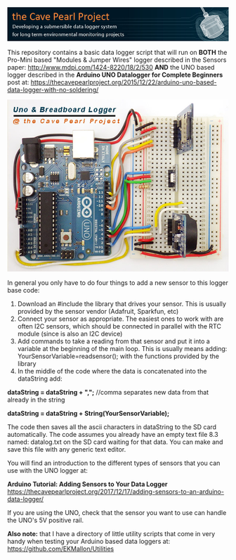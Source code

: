 <img src="https://github.com/EKMallon/The_Cave_Pearl_Project_CURRENT_codebuilds/blob/master/images/CavePearlProjectBanner_130x850px.jpg">

This repository contains a basic data logger script that will run on **BOTH** the Pro-Mini based "Modules &amp; Jumper Wires" logger described in the Sensors paper: http://www.mdpi.com/1424-8220/18/2/530 **AND** the UNO based logger described in the **Arduino UNO Datalogger for Complete Beginners** post at:
https://thecavepearlproject.org/2015/12/22/arduino-uno-based-data-logger-with-no-soldering/

<img src="https://github.com/EKMallon/The_Cave_Pearl_Project_CURRENT_codebuilds/blob/master/images/UNObreadboard_600pix.jpg">


In general you only have to do four things to add a new sensor to this logger base code:

1) Download an #include the library that drives your sensor. This is usually provided by the sensor vendor (Adafruit, Sparkfun, etc) 
2) Connect your sensor as appropriate. The easiest ones to work with are often I2C sensors, which should be connected in parallel with the RTC module (since is also an I2C device)
3) Add commands to take a reading from that sensor and put it into a variable at the beginning of the main loop. This is usually means adding:  YourSensorVariable=readsensor();  with the functions provided by the library
4) In the middle of the code where the data is concatenated into the dataString add:

**dataString = dataString + ",";** //comma separates new data from that already in the string

**dataString = dataString + String(YourSensorVariable);**

The code then saves all the ascii characters in dataString to the SD card automatically. The code assumes you already have an empty text file 8.3 named: datalog.txt on the SD card waiting for that data. You can make and save this file with any generic text editor.

You will find an introduction to the different types of sensors that you can use with the UNO logger at:

**Arduino Tutorial: Adding Sensors to Your Data Logger**
https://thecavepearlproject.org/2017/12/17/adding-sensors-to-an-arduino-data-logger/

If you are using the UNO, check that the sensor you want to use can handle the UNO's 5V positive rail.

**Also note:** that I have a directory of little utility scripts that come in very handy when testing your Arduino based data loggers at:
https://github.com/EKMallon/Utilities
